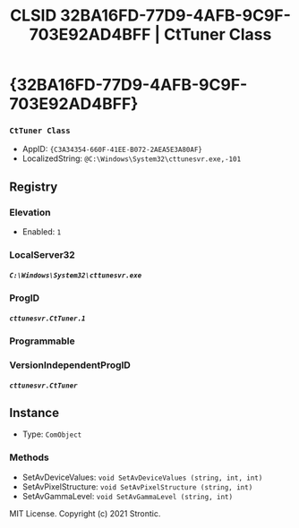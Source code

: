 ﻿---
title: "CLSID 32BA16FD-77D9-4AFB-9C9F-703E92AD4BFF | CtTuner Class"
excerpt: What is COM-Object CLSID 32BA16FD-77D9-4AFB-9C9F-703E92AD4BFF?
---

# {32BA16FD-77D9-4AFB-9C9F-703E92AD4BFF}

### `CtTuner Class`
* AppID: `{C3A34354-660F-41EE-B072-2AEA5E3A80AF}`
* LocalizedString: `@C:\Windows\System32\cttunesvr.exe,-101`

## Registry


### Elevation

* Enabled: `1`

### LocalServer32

##### `C:\Windows\System32\cttunesvr.exe`

### ProgID

##### `cttunesvr.CtTuner.1`

### Programmable


### VersionIndependentProgID

##### `cttunesvr.CtTuner`

## Instance

* Type: `ComObject`

### Methods

* SetAvDeviceValues: `void SetAvDeviceValues (string, int, int)`
* SetAvPixelStructure: `void SetAvPixelStructure (string, int)`
* SetAvGammaLevel: `void SetAvGammaLevel (string, int)`

MIT License. Copyright (c) 2021 Strontic.


